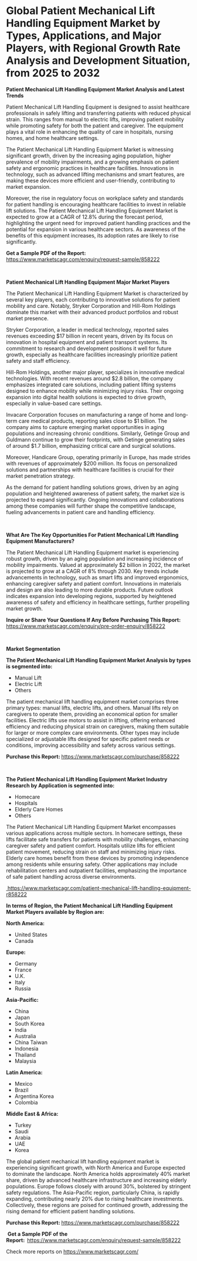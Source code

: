 <p><h1>Global Patient Mechanical Lift Handling Equipment Market by Types, Applications, and Major Players, with Regional Growth Rate Analysis and Development Situation, from 2025 to 2032</h1></p><p><strong>Patient Mechanical Lift Handling Equipment Market Analysis and Latest Trends</strong></p>
<p><p>Patient Mechanical Lift Handling Equipment is designed to assist healthcare professionals in safely lifting and transferring patients with reduced physical strain. This ranges from manual to electric lifts, improving patient mobility while promoting safety for both the patient and caregiver. The equipment plays a vital role in enhancing the quality of care in hospitals, nursing homes, and home healthcare settings.</p><p>The Patient Mechanical Lift Handling Equipment Market is witnessing significant growth, driven by the increasing aging population, higher prevalence of mobility impairments, and a growing emphasis on patient safety and ergonomic practices in healthcare facilities. Innovations in technology, such as advanced lifting mechanisms and smart features, are making these devices more efficient and user-friendly, contributing to market expansion.</p><p>Moreover, the rise in regulatory focus on workplace safety and standards for patient handling is encouraging healthcare facilities to invest in reliable lift solutions. The Patient Mechanical Lift Handling Equipment Market is expected to grow at a CAGR of 12.8% during the forecast period, highlighting the urgent need for improved patient handling practices and the potential for expansion in various healthcare sectors. As awareness of the benefits of this equipment increases, its adoption rates are likely to rise significantly.</p></p>
<p><strong>Get a Sample PDF of the Report:&nbsp;</strong> <a href="https://www.marketscagr.com/enquiry/request-sample/858222?utm_campaign=2565&utm_medium=2&utm_source=Github&utm_content=ia&utm_term=03032025&utm_id=patient-mechanical-lift-handling-equipment">https://www.marketscagr.com/enquiry/request-sample/858222</a></p>
<p>&nbsp;</p>
<p><strong>Patient Mechanical Lift Handling Equipment Major Market Players</strong></p>
<p><p>The Patient Mechanical Lift Handling Equipment Market is characterized by several key players, each contributing to innovative solutions for patient mobility and care. Notably, Stryker Corporation and Hill-Rom Holdings dominate this market with their advanced product portfolios and robust market presence.</p><p>Stryker Corporation, a leader in medical technology, reported sales revenues exceeding $17 billion in recent years, driven by its focus on innovation in hospital equipment and patient transport systems. Its commitment to research and development positions it well for future growth, especially as healthcare facilities increasingly prioritize patient safety and staff efficiency.</p><p>Hill-Rom Holdings, another major player, specializes in innovative medical technologies. With recent revenues around $2.8 billion, the company emphasizes integrated care solutions, including patient lifting systems designed to enhance mobility while minimizing injury risks. Their ongoing expansion into digital health solutions is expected to drive growth, especially in value-based care settings.</p><p>Invacare Corporation focuses on manufacturing a range of home and long-term care medical products, reporting sales close to $1 billion. The company aims to capture emerging market opportunities in aging populations and increasing chronic conditions. Similarly, Getinge Group and Guldmann continue to grow their footprints, with Getinge generating sales of around $1.7 billion, emphasizing critical care and surgical solutions.</p><p>Moreover, Handicare Group, operating primarily in Europe, has made strides with revenues of approximately $200 million. Its focus on personalized solutions and partnerships with healthcare facilities is crucial for their market penetration strategy.</p><p>As the demand for patient handling solutions grows, driven by an aging population and heightened awareness of patient safety, the market size is projected to expand significantly. Ongoing innovations and collaborations among these companies will further shape the competitive landscape, fueling advancements in patient care and handling efficiency.</p></p>
<p>&nbsp;</p>
<p><strong>What Are The Key Opportunities For Patient Mechanical Lift Handling Equipment Manufacturers?</strong></p>
<p><p>The Patient Mechanical Lift Handling Equipment market is experiencing robust growth, driven by an aging population and increasing incidence of mobility impairments. Valued at approximately $2 billion in 2022, the market is projected to grow at a CAGR of 8% through 2030. Key trends include advancements in technology, such as smart lifts and improved ergonomics, enhancing caregiver safety and patient comfort. Innovations in materials and design are also leading to more durable products. Future outlook indicates expansion into developing regions, supported by heightened awareness of safety and efficiency in healthcare settings, further propelling market growth.</p></p>
<p><strong>Inquire or Share Your Questions If Any Before Purchasing This Report:</strong> <a href="https://www.marketscagr.com/enquiry/pre-order-enquiry/858222?utm_campaign=2565&utm_medium=2&utm_source=Github&utm_content=ia&utm_term=03032025&utm_id=patient-mechanical-lift-handling-equipment">https://www.marketscagr.com/enquiry/pre-order-enquiry/858222</a></p>
<p>&nbsp;</p>
<p><strong>Market Segmentation</strong></p>
<p><strong>The Patient Mechanical Lift Handling Equipment Market Analysis by types is segmented into:</strong></p>
<p><ul><li>Manual Lift</li><li>Electric Lift</li><li>Others</li></ul></p>
<p><p>The patient mechanical lift handling equipment market comprises three primary types: manual lifts, electric lifts, and others. Manual lifts rely on caregivers to operate them, providing an economical option for smaller facilities. Electric lifts use motors to assist in lifting, offering enhanced efficiency and reducing physical strain on caregivers, making them suitable for larger or more complex care environments. Other types may include specialized or adjustable lifts designed for specific patient needs or conditions, improving accessibility and safety across various settings.</p></p>
<p><strong>Purchase this Report:&nbsp;</strong><a href="https://www.marketscagr.com/purchase/858222?utm_campaign=2565&utm_medium=2&utm_source=Github&utm_content=ia&utm_term=03032025&utm_id=patient-mechanical-lift-handling-equipment">https://www.marketscagr.com/purchase/858222</a></p>
<p>&nbsp;</p>
<p><strong>The Patient Mechanical Lift Handling Equipment Market Industry Research by Application is segmented into:</strong></p>
<p><ul><li>Homecare</li><li>Hospitals</li><li>Elderly Care Homes</li><li>Others</li></ul></p>
<p><p>The Patient Mechanical Lift Handling Equipment Market encompasses various applications across multiple sectors. In homecare settings, these lifts facilitate safe transfers for patients with mobility challenges, enhancing caregiver safety and patient comfort. Hospitals utilize lifts for efficient patient movement, reducing strain on staff and minimizing injury risks. Elderly care homes benefit from these devices by promoting independence among residents while ensuring safety. Other applications may include rehabilitation centers and outpatient facilities, emphasizing the importance of safe patient handling across diverse environments.</p></p>
<p><a href="https://www.marketscagr.com/patient-mechanical-lift-handling-equipment-r858222?utm_campaign=2565&utm_medium=2&utm_source=Github&utm_content=ia&utm_term=03032025&utm_id=patient-mechanical-lift-handling-equipment">&nbsp;https://www.marketscagr.com/patient-mechanical-lift-handling-equipment-r858222</a></p>
<p><strong>In terms of Region, the Patient Mechanical Lift Handling Equipment Market Players available by Region are:</strong></p>
<p>
    <p> <strong> North America: </strong>
        <ul>
            <li>United States</li>
            <li>Canada</li>
        </ul>
        </p> 
    <p> <strong> Europe: </strong>
        <ul>
            <li>Germany</li>
            <li>France</li>
            <li>U.K.</li>
            <li>Italy</li>
            <li>Russia</li>
        </ul>
        </p> 
    <p> <strong> Asia-Pacific: </strong>
        <ul>
            <li>China</li>
            <li>Japan</li>
            <li>South Korea</li>
            <li>India</li>
            <li>Australia</li>
            <li>China Taiwan</li>
            <li>Indonesia</li>
            <li>Thailand</li>
            <li>Malaysia</li>
        </ul>
        </p> 
    <p> <strong> Latin America: </strong>
        <ul>
            <li>Mexico</li>
            <li>Brazil</li>
            <li>Argentina Korea</li>
            <li>Colombia</li>
        </ul>
        </p> 
    <p> <strong> Middle East & Africa: </strong>
        <ul>
            <li>Turkey</li>
            <li>Saudi</li>
            <li>Arabia</li>
            <li>UAE</li>
            <li>Korea</li>
        </ul>
    </p>
    </p>
<p><p>The global patient mechanical lift handling equipment market is experiencing significant growth, with North America and Europe expected to dominate the landscape. North America holds approximately 40% market share, driven by advanced healthcare infrastructure and increasing elderly populations. Europe follows closely with around 30%, bolstered by stringent safety regulations. The Asia-Pacific region, particularly China, is rapidly expanding, contributing nearly 20% due to rising healthcare investments. Collectively, these regions are poised for continued growth, addressing the rising demand for efficient patient handling solutions.</p></p>
<p><strong>Purchase this Report: </strong><a href="https://www.marketscagr.com/purchase/858222?utm_campaign=2565&utm_medium=2&utm_source=Github&utm_content=ia&utm_term=03032025&utm_id=patient-mechanical-lift-handling-equipment">https://www.marketscagr.com/purchase/858222</a></p>
<p>&nbsp;<strong>Get a Sample PDF of the Report:&nbsp;&nbsp;</strong><a href="https://www.marketscagr.com/enquiry/request-sample/858222?utm_campaign=2565&utm_medium=2&utm_source=Github&utm_content=ia&utm_term=03032025&utm_id=patient-mechanical-lift-handling-equipment">https://www.marketscagr.com/enquiry/request-sample/858222</a></p>
<p><strong></strong></p>
<p>Check more reports on <a href="https://www.marketscagr.com/?utm_campaign=2565&utm_medium=2&utm_source=Github&utm_content=ia&utm_term=03032025&utm_id=patient-mechanical-lift-handling-equipment">https://www.marketscagr.com/</a></p>